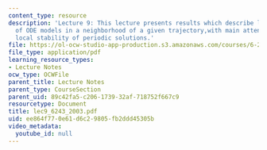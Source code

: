 ```yaml
---
content_type: resource
description: 'Lecture 9: This lecture presents results which describe local behavior
  of ODE models in a neighborhood of a given trajectory,with main attention paid to
  local stability of periodic solutions.'
file: https://ol-ocw-studio-app-production.s3.amazonaws.com/courses/6-243j-dynamics-of-nonlinear-systems-fall-2003/ee864f770e61d6c29805fb2ddd45305b_lec9_6243_2003.pdf
file_type: application/pdf
learning_resource_types:
- Lecture Notes
ocw_type: OCWFile
parent_title: Lecture Notes
parent_type: CourseSection
parent_uid: 89c42fa5-c206-1739-32af-718752f667c9
resourcetype: Document
title: lec9_6243_2003.pdf
uid: ee864f77-0e61-d6c2-9805-fb2ddd45305b
video_metadata:
  youtube_id: null
---
```

